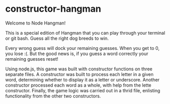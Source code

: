 # constructor-hangman

Welcome to Node Hangman! 

This is a special edition of Hangman that you can play through your terminal or git bash. Guess all the right dog breeds to win. 

Every wrong guess will dock your remaining guesses. When you get to 0, you lose :(. But the good news is, if you guess a word correctly your remaining guesses reset!

Using node.js, this game was built with constructor functions on three separate files. A constructor was built to process each letter in a given word, determining whether to display it as a letter or underscore. Another constructor processed each word as a whole, with help from the lette constructor. Finally, the game logic was carried out in a thrid file, enlisting functionality from the other two constructors.